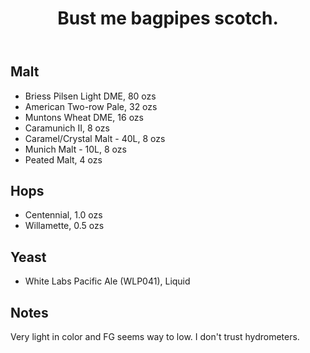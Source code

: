 ﻿---
layout: post
title: Bust me bagpipes scotch. 
tags: [ beer ]
---
## Malt
-  Briess Pilsen Light DME, 80 ozs
-  American Two-row Pale, 32 ozs
-  Muntons Wheat DME, 16 ozs
-  Caramunich II, 8 ozs
-  Caramel/Crystal Malt - 40L, 8 ozs
-  Munich Malt - 10L, 8 ozs
-  Peated Malt, 4 ozs
## Hops
-  Centennial, 1.0 ozs
-  Willamette, 0.5 ozs
## Yeast
-  White Labs Pacific Ale (WLP041), Liquid
## Notes
Very light in color and FG seems way to low. I don&apos;t trust hydrometers. 
